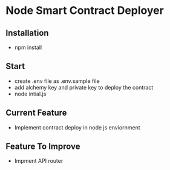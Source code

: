 # Node Smart Contract Deployer

## Installation
- npm install

## Start
- create .env file as .env.sample file
- add alchemy key and private key to deploy the contract
- node intial.js

## Current Feature
- Implement contract deploy in node js enviornment

## Feature To Improve
- Impment API router

